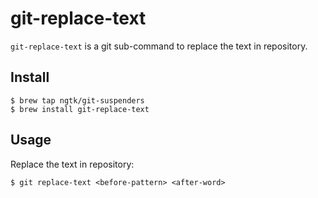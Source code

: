 git-replace-text
========
``git-replace-text`` is a git sub-command to replace the text in repository.


Install
---------------

    $ brew tap ngtk/git-suspenders
    $ brew install git-replace-text


Usage
---------------
Replace the text in repository:

    $ git replace-text <before-pattern> <after-word>


